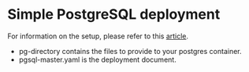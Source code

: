 # Simple PostgreSQL deployment

For information on the setup, please refer to this [article](https://www.hanaburtin.net/archives/83).

* pg-directory contains the files to provide to your postgres container.
* pgsql-master.yaml is the deployment document.